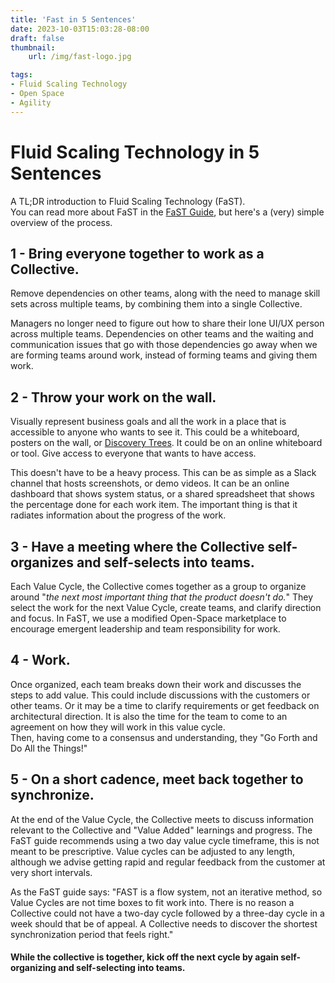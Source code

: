```yaml
---
title: 'Fast in 5 Sentences'
date: 2023-10-03T15:03:28-08:00
draft: false
thumbnail:
    url: /img/fast-logo.jpg

tags:
- Fluid Scaling Technology
- Open Space
- Agility
---
```

Fluid Scaling Technology in 5 Sentences
=======================================

A TL;DR introduction to Fluid Scaling Technology (FaST).\
You can read more about FaST in the [FaST Guide](https://www.fastagile.io/fast-guide), but here's a (very) simple overview of the process.

1 - Bring everyone together to work as a Collective.
----------------------------------------------------

Remove dependencies on other teams, along with the need to manage skill sets across multiple teams, by combining them into a single Collective.

Managers no longer need to figure out how to share their lone UI/UX person across multiple teams. Dependencies on other teams and the waiting and communication issues that go with those dependencies go away when we are forming teams around work, instead of forming teams and giving them work.

2 - Throw your work on the wall.
--------------------------------

Visually represent business goals and all the work in a place that is accessible to anyone who wants to see it. This could be a whiteboard, posters on the wall, or [Discovery Trees](https://www.industriallogic.com/blog/discovery-trees/). It could be on an online whiteboard or tool. Give access to everyone that wants to have access.

This doesn't have to be a heavy process. This can be as simple as a Slack channel that hosts screenshots, or demo videos. It can be an online dashboard that shows system status, or a shared spreadsheet that shows the percentage done for each work item. The important thing is that it radiates information about the progress of the work.

3 - Have a meeting where the Collective self-organizes and self-selects into teams.
-----------------------------------------------------------------------------------

Each Value Cycle, the Collective comes together as a group to organize around "*the next most important thing that the product doesn't do.*" They select the work for the next Value Cycle, create teams, and clarify direction and focus. In FaST, we use a modified Open-Space marketplace to encourage emergent leadership and team responsibility for work.

4 - Work.
---------

Once organized, each team breaks down their work and discusses the steps to add value. This could include discussions with the customers or other teams. Or it may be a time to clarify requirements or get feedback on architectural direction. It is also the time for the team to come to an agreement on how they will work in this value cycle.\
Then, having come to a consensus and understanding, they "Go Forth and Do All the Things!"

5 - On a short cadence, meet back together to synchronize.
----------------------------------------------------------

At the end of the Value Cycle, the Collective meets to discuss information relevant to the Collective and "Value Added" learnings and progress. The FaST guide recommends using a two day value cycle timeframe, this is not meant to be prescriptive. Value cycles can be adjusted to any length, although we advise getting rapid and regular feedback from the customer at very short intervals.

As the FaST guide says: "FAST is a flow system, not an iterative method, so Value Cycles are not time boxes to fit work into. There is no reason a Collective could not have a two-day cycle followed by a three-day cycle in a week should that be of appeal. A Collective needs to discover the shortest synchronization period that feels right."

#### While the collective is together, kick off the next cycle by again self-organizing and self-selecting into teams.
